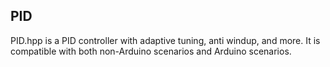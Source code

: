 ## PID
PID.hpp is a PID controller with adaptive tuning, anti windup, and more. It is compatible with both non-Arduino scenarios and Arduino scenarios.